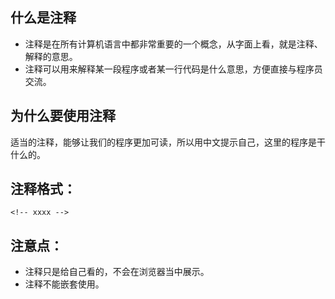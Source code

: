## 什么是注释

+ 注释是在所有计算机语言中都非常重要的一个概念，从字面上看，就是注释、解释的意思。
+ 注释可以用来解释某一段程序或者某一行代码是什么意思，方便直接与程序员交流。

## 为什么要使用注释

适当的注释，能够让我们的程序更加可读，所以用中文提示自己，这里的程序是干什么的。

## 注释格式：

`<!-- xxxx -->`

## 注意点：

+ 注释只是给自己看的，不会在浏览器当中展示。
+ 注释不能嵌套使用。